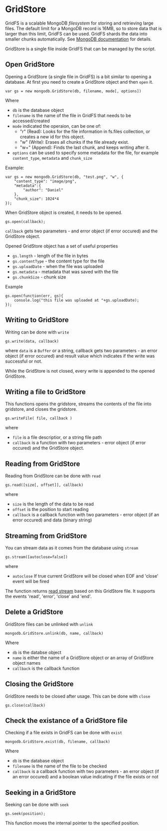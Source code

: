 GridStore
======

GridFS is a scalable MongoDB *filesystem* for storing and retrieving large files. The default limit for a MongoDB record is
16MB, so to store data that is larger than this limit, GridFS can be used. GridFS shards the data into smaller chunks automatically. 
See [MongoDB documentation](http://www.mongodb.org/display/DOCS/GridFS+Specification) for details.

GridStore is a single file inside GridFS that can be managed by the script.

## Open GridStore

Opening a GridStore (a single file in GridFS) is a bit similar to opening a database. At first you need to create a GridStore object and then `open` it. 

    var gs = new mongodb.GridStore(db, filename, mode[, options])

Where

  * `db` is the database object
  * `filename` is the name of the file in GridFS that needs to be accessed/created
  * `mode` indicated the operaion, can be one of:
    * "r" (Read): Looks for the file information in fs.files collection, or creates a new id for this object. 
    * "w" (Write): Erases all chunks if the file already exist. 
    * "w+" (Append): Finds the last chunk, and keeps writing after it. 
  * `options` can be used to specify some metadata for the file, for example `content_type`, `metadata` and `chunk_size`

Example:

    var gs = new mongodb.GridStore(db, "test.png", "w", {
        "content_type": "image/png",
        "metadata":{
            "author": "Daniel"
        },
        "chunk_size": 1024*4
    });

When GridStore object is created, it needs to be opened.

    gs.open(callback);
    
`callback` gets two parameters - and error object (if error occured) and the GridStore object.

Opened GridStore object has a set of useful properties

  * `gs.length` - length of the file in bytes
  * `gs.contentType` - the content type for the file
  * `gs.uploadDate` - when the file was uploaded
  * `gs.metadata` - metadata that was saved with the file
  * `gs.chunkSize` - chunk size

Example

    gs.open(function(err, gs){
        console.log("this file was uploaded at "+gs.uploadDate);
    });

## Writing to GridStore

Writing can be done with `write`

    gs.write(data, callback)
    
where `data` is a `Buffer` or a string, callback gets two parameters - an error object (if error occured) and result value which indicates if the write was successful or not.

While the GridStore is not closed,  every write is appended to the opened GridStore.

## Writing a file to GridStore

This functions opens the gridstore, streams the contents of the file into gridstore, and closes the gridstore.

    gs.writeFile( file, callback )
    
where

  * `file` is a file descriptior, or a string file path
  * `callback` is a function with two parameters - error object (if error occured) and the GridStore object.


## Reading from GridStore

Reading from GridStore can be done with `read`

    gs.read([size[, offset]], callback)
    
where

  * `size` is the length of the data to be read
  * `offset` is the position to start reading
  * `callback` is a callback function with two parameters - error object (if an error occured) and data (binary string)

## Streaming from GridStore

You can stream data as it comes from the database using `stream`

    gs.stream([autoclose=false])
    
where
    
  * `autoclose` If true current GridStore will be closed when EOF and 'close' event will be fired
 
The function returns [read stream](http://nodejs.org/docs/v0.4.12/api/streams.html#readable_Stream) based on this GridStore file. It supports the events 'read', 'error', 'close' and 'end'.

## Delete a GridStore

GridStore files can be unlinked with `unlink`

    mongodb.GridStore.unlink(db, name, callback)

Where

  * `db` is the databse object
  * `name` is either the name of a GridStore object or an array of GridStore object names
  * `callback` is the callback function

## Closing the GridStore

GridStore needs to be closed after usage. This can be done with `close`

    gs.close(callback)
    
## Check the existance of a GridStore file

Checking if a file exists in GridFS can be done with `exist`

    mongodb.GridStore.exist(db, filename, callback)
    
Where

  * `db` is the database object
  * `filename` is the name of the file to be checked
  * `callback` is a callback function with two parameters - an error object (if an error occured) and a boolean value indicating if the file exists or not
  
## Seeking in a GridStore

Seeking can be done with `seek`

    gs.seek(position);

This function moves the internal pointer to the specified position.